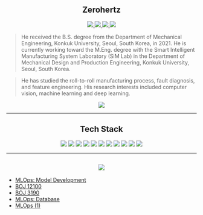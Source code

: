 <h2 align = "center">
    Zerohertz
</h2>

<p align = "center">
    <a href="https://github.com/Zerohertz/Zerohertz/blob/main/CV.pdf">
        <img src="https://img.shields.io/badge/Curriculum Vitae-5C3EE8?style=flat-square&logo=OpenCV&logoColor=white"/>
    </a>
    <a href = "https://scholar.google.com/citations?user=TxiJyc0AAAAJ">
        <img src="https://img.shields.io/badge/Google Scholar-4285F4?style=flat-square&logo=googlescholar&logoColor=white"/>
    </a>
    <a href = "https://www.linkedin.com/in/hyogeun-oh-67470b242/">
        <img src="https://img.shields.io/badge/LinkedIn-0A66C2?style=flat-square&logo=LinkedIn&logoColor=white"/>
    </a>
    <a href="mailto:ohg3417@gmail.com">
        <img src="https://img.shields.io/badge/Gmail-EA4335?style=flat-square&logo=Gmail&logoColor=white"/>
    </a>
</p>

> He received the B.S. degree from the Department of Mechanical Engineering, Konkuk University, Seoul, South Korea, in 2021. He is currently working toward the M.Eng. degree with the Smart Intelligent Manufacturing System Laboratory (SiM Lab) in the Department of Mechanical Design and Production Engineering, Konkuk University, Seoul, South Korea.

> He has studied the roll-to-roll manufacturing process, fault diagnosis, and feature engineering. His research interests included computer vision, machine learning and deep learning.

<p align = "center">
    <img src="https://hits.seeyoufarm.com/api/count/incr/badge.svg?url=https%3A%2F%2Fgithub.com%2FZerohertz&count_bg=%2379C83D&title_bg=%23555555&icon=&icon_color=%23E7E7E7&title=hits&edge_flat=false"/>
</p>

***

<h2 align = "center">
    Tech Stack
</h2>

<p align = "center">
    <img src="https://img.shields.io/badge/Ansys-FFB71B?style=flat-square&logo=Ansys&logoColor=white"/> <img src="https://img.shields.io/badge/Arduino-00979D?style=flat-square&logo=Arduino&logoColor=white"/> <img src="https://img.shields.io/badge/C-A8B9CC?style=flat-square&logo=C&logoColor=white"/> <img src="https://img.shields.io/badge/C++-00599C?style=flat-square&logo=Cplusplus&logoColor=white"/> <img src="https://img.shields.io/badge/Catia-005386?style=flat-square&logo=Dassault Systèmes&logoColor=white"/> <img src="https://img.shields.io/badge/LabVIEW-FFDB00?style=flat-square&logo=LabVIEW&logoColor=white"/> <img src="https://img.shields.io/badge/MATLAB-800a0a?style=flat-square&logo=McDonald's&logoColor=white"/> <img src="https://img.shields.io/badge/Python-3766AB?style=flat-square&logo=Python&logoColor=white"/> <img src="https://img.shields.io/badge/R-276DC3?style=flat-square&logo=R&logoColor=white"/> <img src="https://img.shields.io/badge/Raspberry Pi-A22846?style=flat-square&logo=Raspberrypi&logoColor=white"/> <img src="https://img.shields.io/badge/Unreal Engine-0E1128?style=flat-square&logo=Unrealengine&logoColor=white"/>
</p>

***

<h2 align = "center">
    <a href = "https://zerohertz.github.io/">
        <img src="https://img.shields.io/badge/Zerohertz's%20Blog-800a0a?style=for-the-badge&logo=beatsbydre&logoColor=white"/>
    </a>
</h2>

<!-- BLOG-POST-LIST:START -->
- [MLOps: Model Development](https://zerohertz.github.io/mlops-model-development/)
- [BOJ 12100](https://zerohertz.github.io/boj-12100/)
- [BOJ 3190](https://zerohertz.github.io/boj-3190/)
- [MLOps: Database](https://zerohertz.github.io/mlops-database/)
- [MLOps &lpar;1&rpar;](https://zerohertz.github.io/mlops-1/)
<!-- BLOG-POST-LIST:END -->
